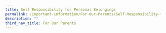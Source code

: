 ```yaml
---
title: Self Responsibility for Personal Belongings
permalink: /important-information/For-Our-Parents/Self-Responsibility-for-Personal-Belongings/
description: ""
third_nav_title: For Our Parents
---
```

